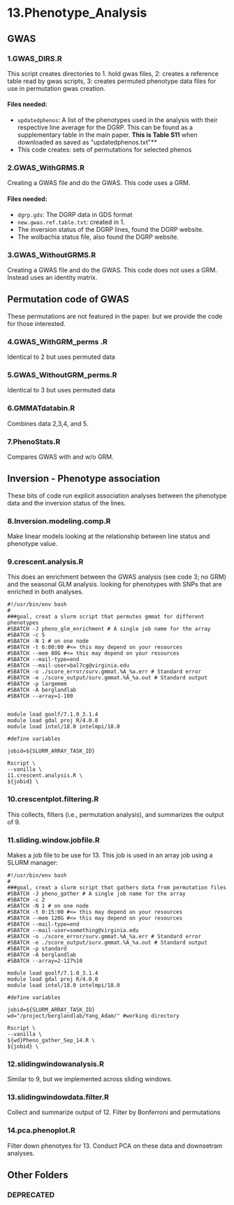 # 13.Phenotype_Analysis

## GWAS

### 1.GWAS_DIRS.R
This script creates directories to 1. hold gwas files, 2: creates a reference table read by gwas scripts, 3: creates permuted phenotype data files for use in permutation gwas creation. 

#### Files needed:
* `updatedphenos`: A list of the phenotypes used in the analysis with their respective line average for the DGRP. This can be found as a supplementary table in the main paper. **This is Table S11** when downloaded as saved as "updatedphenos.txt"**
* This code creates: sets of permutations for selected phenos

### 2.GWAS_WithGRMS.R
Creating a GWAS file and do the GWAS. This code uses a GRM.

#### Files needed:
* `dgrp.gds`: The DGRP data in GDS format
* `new.gwas.ref.table.txt`: created in 1.
* The inversion status of the DGRP lines, found the DGRP website. 
* The wolbachia status file, also found the DGRP website. 

### 3.GWAS_WithoutGRMS.R
Creating a GWAS file and do the GWAS. This code does not uses a GRM. Instead uses an identity matrix. 

## Permutation code of GWAS
These permutations are not featured in the paper. but we provide the code for those interested.

### 4.GWAS_WithGRM_perms .R
Identical to 2 but uses permuted data

### 5.GWAS_WithoutGRM_perms.R
Identical to 3 but uses permuted data

### 6.GMMATdatabin.R
Combines data 2,3,4, and 5.

### 7.PhenoStats.R
Compares GWAS with and w/o GRM.

## Inversion - Phenotype association
These bits of code run explicit association analyses between the phenotype data and the inversion status of the lines. 

### 8.Inversion.modeling.comp.R
Make linear models looking at the relationship between line status and phenotype value.

### 9.crescent.analysis.R
This does an enrichment between the GWAS analysis (see code 3; no GRM) and the seasonal GLM analysis. looking for phenotypes with SNPs that are enriched in both analyses. 

```
#!/usr/bin/env bash
#
###goal, creat a slurm script that permutes gmmat for different phenotypes
#SBATCH -J pheno_glm_enrichment # A single job name for the array
#SBATCH -c 5
#SBATCH -N 1 # on one node
#SBATCH -t 6:00:00 #<= this may depend on your resources
#SBATCH --mem 80G #<= this may depend on your resources
#SBATCH --mail-type=end
#SBATCH --mail-user=bal7cg@virginia.edu
#SBATCH -o ./score_error/surv.gmmat.%A_%a.err # Standard error
#SBATCH -e ./score_output/surv.gmmat.%A_%a.out # Standard output
#SBATCH -p largemem
#SBATCH -A berglandlab
#SBATCH --array=1-100


module load goolf/7.1.0_3.1.4
module load gdal proj R/4.0.0
module load intel/18.0 intelmpi/18.0

#define variables

jobid=${SLURM_ARRAY_TASK_ID}

Rscript \
--vanilla \
11.crescent.analysis.R \
${jobid} \
```

### 10.crescentplot.filtering.R
This collects, filters (i.e., permutation analysis), and summarizes the output of 9.

### 11.sliding.window.jobfile.R
Makes a job file to be use for 13. This job is used in an array job using a SLURM manager:
```
#!/usr/bin/env bash
#
###goal, creat a slurm script that gathers data from permutation files
#SBATCH -J pheno_gather # A single job name for the array
#SBATCH -c 2
#SBATCH -N 1 # on one node
#SBATCH -t 0:15:00 #<= this may depend on your resources
#SBATCH --mem 120G #<= this may depend on your resources
#SBATCH --mail-type=end
#SBATCH --mail-user=something@virginia.edu
#SBATCH -o ./score_error/surv.gmmat.%A_%a.err # Standard error
#SBATCH -e ./score_output/surv.gmmat.%A_%a.out # Standard output
#SBATCH -p standard
#SBATCH -A berglandlab
#SBATCH --array=2-127%10

module load goolf/7.1.0_3.1.4
module load gdal proj R/4.0.0
module load intel/18.0 intelmpi/18.0

#define variables

jobid=${SLURM_ARRAY_TASK_ID}
wd="/project/berglandlab/Yang_Adam/" #working directory

Rscript \
--vanilla \
${wd}Pheno_gather_Sep_14.R \
${jobid} \
```

### 12.slidingwindowanalysis.R
Similar to 9, but we implemented across sliding windows.

### 13.slidingwindowdata.filter.R
Collect and summarize output of 12. Filter by Bonferroni and permutations

### 14.pca.phenoplot.R
Filter down phenotyes for 13. Conduct PCA on these data and downsetram analyses.

## Other Folders

### DEPRECATED

